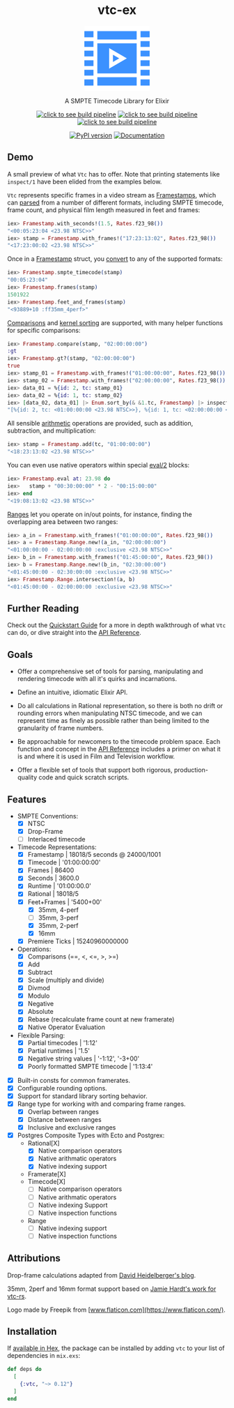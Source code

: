 <h1 align="center">vtc-ex</h1>
<p align="center">
    <img height=150 class="heightSet" align="center" src="https://raw.githubusercontent.com/opencinemac/vtc-py/master/zdocs/source/_static/logo1.svg"/>
</p>
<p align="center">A SMPTE Timecode Library for Elixir</p>
<p align="center">
    <a href="https://dev.azure.com/peake100/Open%20Cinema%20Collective/_build?definitionId=19"><img src="https://dev.azure.com/peake100/Open%20Cinema%20Collective/_apis/build/status/vtc-ex?repoName=opencinemac%2Fvtc-ex&branchName=dev" alt="click to see build pipeline"></a>
    <a href="https://dev.azure.com/peake100/Open%20Cinema%20Collective/_build?definitionId=19"><img src="https://img.shields.io/azure-devops/tests/peake100/Open%20Cinema%20Collective/19/dev?compact_message" alt="click to see build pipeline"></a>
    <a href="https://dev.azure.com/peake100/Open%20Cinema%20Collective/_build?definitionId=19"><img src="https://img.shields.io/azure-devops/coverage/peake100/Open%20Cinema%20Collective/19/dev?compact_message" alt="click to see build pipeline"></a>
</p>
<p align="center">
    <a href="https://hex.pm/packages/vtc"><img src="https://img.shields.io/hexpm/v/vtc.svg" alt="PyPI version" height="18"></a>
    <a href="https://hexdocs.pm/vtc/readme.html"><img src="https://img.shields.io/badge/docs-hexdocs.pm-blue" alt="Documentation"></a>
</p>

## Demo

A small preview of what `Vtc` has to offer. Note that printing statements like 
`inspect/1` have been elided from the examples below.

`Vtc` represents specific frames in a video stream as [Framestamps](`Vtc.Framestamp`), 
which can [parsed](Vtc.Framestamp.html#parse) from a number of different formats, 
including SMPTE timecode, frame count, and physical film length measured in 
feet and frames:

```elixir
iex> Framestamp.with_seconds!(1.5, Rates.f23_98())
"<00:05:23:04 <23.98 NTSC>>"
iex> stamp = Framestamp.with_frames!("17:23:13:02", Rates.f23_98())
"<17:23:00:02 <23.98 NTSC>>"
```

Once in a [Framestamp](`Vtc.Framestamp`) struct, you 
[convert](Vtc.Framestamp.html#convert) to any of the supported formats:

```elixir
iex> Framestamp.smpte_timecode(stamp)
"00:05:23:04"
iex> Framestamp.frames(stamp)
1501922
iex> Framestamp.feet_and_frames(stamp)
"<93889+10 :ff35mm_4perf>"
```

[Comparisons](Vtc.Framestamp.html#compare) and 
[kernel sorting](Vtc.Framestamp.html#module-sorting-support) are supported, with many 
helper functions for specific comparisons:

```elixir
iex> Framestamp.compare(stamp, "02:00:00:00")
:gt
iex> Framestamp.gt?(stamp, "02:00:00:00")
true
iex> stamp_01 = Framestamp.with_frames!("01:00:00:00", Rates.f23_98())
iex> stamp_02 = Framestamp.with_frames!("02:00:00:00", Rates.f23_98())
iex> data_01 = %{id: 2, tc: stamp_01}
iex> data_02 = %{id: 1, tc: stamp_02}
iex> [data_02, data_01] |> Enum.sort_by(& &1.tc, Framestamp) |> inspect()
"[%{id: 2, tc: <01:00:00:00 <23.98 NTSC>>}, %{id: 1, tc: <02:00:00:00 <23.98 NTSC>>}]"
```

All sensible [arithmetic](Vtc.Framestamp.html#arithmetic) operations are provided, such 
as addition, subtraction, and multiplication:

```elixir
iex> stamp = Framestamp.add(tc, "01:00:00:00")
"<18:23:13:02 <23.98 NTSC>>"
```

You can even use native operators within special [eval/2](Vtc.Framestamp.html#eval/2) 
blocks:

```elixir
iex> Framestamp.eval at: 23.98 do
iex>   stamp + "00:30:00:00" * 2 - "00:15:00:00"
iex> end
"<19:08:13:02 <23.98 NTSC>>"
```

[Ranges](`Vtc.Framestamp.Range`) let you operate on in/out points, for instance, finding the 
overlapping area between two ranges:

```elixir
iex> a_in = Framestamp.with_frames!("01:00:00:00", Rates.f23_98())
iex> a = Framestamp.Range.new!(a_in, "02:00:00:00")
"<01:00:00:00 - 02:00:00:00 :exclusive <23.98 NTSC>>"
iex> b_in = Framestamp.with_frames!("01:45:00:00", Rates.f23_98())
iex> b = Framestamp.Range.new!(b_in, "02:30:00:00")
"<01:45:00:00 - 02:30:00:00 :exclusive <23.98 NTSC>>"
iex> Framestamp.Range.intersection!(a, b)
"<01:45:00:00 - 02:00:00:00 :exclusive <23.98 NTSC>>"
```

## Further Reading

Check out the [Quickstart Guide](quickstart.html) for a more in 
depth walkthrough of what `Vtc` can do, or dive straight into the 
[API Reference](api-reference.html).

## Goals

- Offer a comprehensive set of tools for parsing, manipulating and rendering timecode
  with all it's quirks and incarnations.

- Define an intuitive, idiomatic Elixir API.

- Do all calculations in Rational representation, so there is both no drift or rounding 
  errors when manipulating NTSC timecode, and we can represent time as finely as 
  possible rather than being limited to the granularity of frame numbers.

- Be approachable for newcomers to the timecode problem space. Each function and concept
  in the [API Reference](api-reference.html) includes a primer on what it is and where 
  it is used in Film and Television workflow.

- Offer a flexible set of tools that support both rigorous, production-quality code and
  quick scratch scripts.

## Features

- SMPTE Conventions:
    - [X] NTSC
    - [X] Drop-Frame
    - [ ] Interlaced timecode
- Timecode Representations:
    - [X] Framestamp  | 18018/5 seconds @ 24000/1001
    - [X] Timecode    | '01:00:00:00'
    - [X] Frames      | 86400
    - [X] Seconds     | 3600.0
    - [X] Runtime     | '01:00:00.0'
    - [X] Rational    | 18018/5
    - [X] Feet+Frames | '5400+00'
        - [X] 35mm, 4-perf
        - [ ] 35mm, 3-perf
        - [X] 35mm, 2-perf
        - [X] 16mm
    - [X] Premiere Ticks | 15240960000000
- Operations:
    - [X] Comparisons (==, <, <=, >, >=)
    - [X] Add
    - [X] Subtract
    - [X] Scale (multiply and divide)
    - [X] Divmod
    - [X] Modulo
    - [X] Negative
    - [X] Absolute
    - [X] Rebase (recalculate frame count at new framerate)
    - [X] Native Operator Evaluation
- Flexible Parsing:
    - [X] Partial timecodes      | '1:12'
    - [X] Partial runtimes       | '1.5'
    - [X] Negative string values | '-1:12', '-3+00'
    - [X] Poorly formatted SMPTE timecode    | '1:13:4'
- [X] Built-in consts for common framerates.
- [X] Configurable rounding options.
- [X] Support for standard library sorting behavior.
- [X] Range type for working with and comparing frame ranges.
    - [X] Overlap between ranges
    - [X] Distance between ranges
    - [X] Inclusive and exclusive ranges
- [X] Postgres Composite Types with Ecto and Postgrex:
    - Rational[X]
      - [X] Native comparison operators
      - [X] Native arithmatic operators
      - [X] Native indexing support
    - Framerate[X]
    - Timecode[X]
      - [ ] Native comparison operators
      - [ ] Native arithmatic operators
      - [ ] Native indexing Support
      - [ ] Native inspection functions
    - Range
      - [ ] Native indexing support
      - [ ] Native inspection functions

## Attributions

Drop-frame calculations adapted from 
[David Heidelberger's blog](https://www.davidheidelberger.com/2010/06/10/drop-frame-timecode/).

35mm, 2perf and 16mm format support based on 
[Jamie Hardt's work for vtc-rs](https://github.com/opencinemac/vtc-rs/pull/8).

Logo made by Freepik from [www.flaticon.com](https://www.flaticon.com/).

## Installation

If [available in Hex](https://hex.pm/docs/publish), the package can be installed
by adding `vtc` to your list of dependencies in `mix.exs`:

```elixir
def deps do
  [
    {:vtc, "~> 0.12"}
  ]
end
```